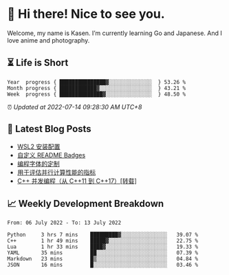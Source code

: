 <h1>👋 Hi there! Nice to see you.</h1>

Welcome, my name is Kasen. I’m currently learning Go and Japanese. And I love anime and photography.


## ⏳ Life is Short

<!-- Start of Time Progress Bar -->
``` text
Year  progress { ███████████████▓░░░░░░░░░░░░░░  } 53.26 %
Month progress { ████████████▓░░░░░░░░░░░░░░░░░  } 43.21 %
Week  progress { ██████████████▓░░░░░░░░░░░░░░░  } 48.50 %
```

⏰ *Updated at 2022-07-14 09:28:30 AM UTC+8*

<!-- End of Time Progress Bar -->

## 📝 Latest Blog Posts

<!-- BLOG-POST-LIST:START -->
- [WSL2 安装配置](https://blog.imkasen.com/wsl2-config.html)
- [自定义 README Badges](https://blog.imkasen.com/custom-readme-badges.html)
- [编程字体的定制](https://blog.imkasen.com/coding-fonts-configuration.html)
- [用于评估并行计算性能的指标](https://blog.imkasen.com/parallel-performance-metrics.html)
- [C++ 并发编程（从 C++11 到 C++17）[转载]](https://blog.imkasen.com/cpp-concurrency.html)
<!-- BLOG-POST-LIST:END -->

## 📈 Weekly Development Breakdown

<!--START_SECTION:waka-->

```text
From: 06 July 2022 - To: 13 July 2022

Python     3 hrs 7 mins    █████████▓░░░░░░░░░░░░░░░   39.07 %
C++        1 hr 49 mins    █████▓░░░░░░░░░░░░░░░░░░░   22.75 %
Lua        1 hr 33 mins    ████▓░░░░░░░░░░░░░░░░░░░░   19.33 %
YAML       35 mins         ██░░░░░░░░░░░░░░░░░░░░░░░   07.39 %
Markdown   23 mins         █▒░░░░░░░░░░░░░░░░░░░░░░░   04.84 %
JSON       16 mins         █░░░░░░░░░░░░░░░░░░░░░░░░   03.46 %
```

<!--END_SECTION:waka-->
